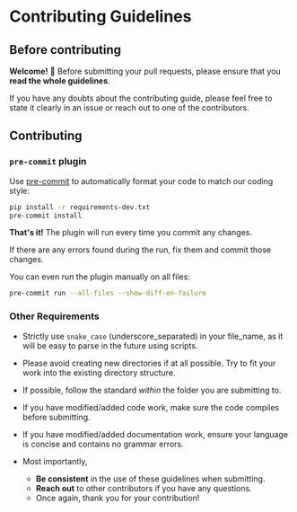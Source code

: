 # Contributing Guidelines

## Before contributing

**Welcome!** 👋 Before submitting your pull requests, please ensure that you __read the whole guidelines__.

If you have any doubts about the contributing guide, please feel free to state it clearly in an issue or reach out to one of the contributors.

## Contributing

### `pre-commit` plugin

Use [pre-commit](https://pre-commit.com/#installation) to automatically format your code to match our coding style:

```bash
pip install -r requirements-dev.txt
pre-commit install
```

**That's it!** The plugin will run every time you commit any changes.

If there are any errors found during the run, fix them and commit those changes.

You can even run the plugin manually on all files:

```bash
pre-commit run --all-files --show-diff-on-failure
```

### Other Requirements

- Strictly use `snake_case` (underscore_separated) in your file_name, as it will be easy to parse in the future using scripts.
- Please avoid creating new directories if at all possible. Try to fit your work into the existing directory structure.
- If possible, follow the standard *within* the folder you are submitting to.
- If you have modified/added code work, make sure the code compiles before submitting.
- If you have modified/added documentation work, ensure your language is concise and contains no grammar errors.

- Most importantly,
  - __Be consistent__ in the use of these guidelines when submitting.
  - __Reach out__ to other contributors if you have any questions.
  - Once again, thank you for your contribution!